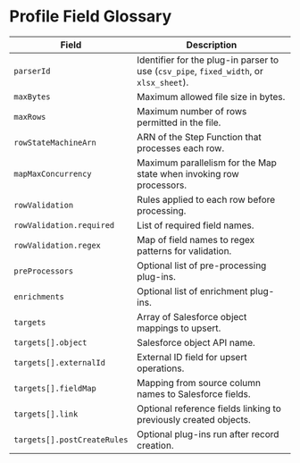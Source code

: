 # Profile Field Glossary

| Field | Description |
|-------|-------------|
| `parserId` | Identifier for the plug-in parser to use (`csv_pipe`, `fixed_width`, or `xlsx_sheet`). |
| `maxBytes` | Maximum allowed file size in bytes. |
| `maxRows` | Maximum number of rows permitted in the file. |
| `rowStateMachineArn` | ARN of the Step Function that processes each row. |
| `mapMaxConcurrency` | Maximum parallelism for the Map state when invoking row processors. |
| `rowValidation` | Rules applied to each row before processing. |
| `rowValidation.required` | List of required field names. |
| `rowValidation.regex` | Map of field names to regex patterns for validation. |
| `preProcessors` | Optional list of pre-processing plug-ins. |
| `enrichments` | Optional list of enrichment plug-ins. |
| `targets` | Array of Salesforce object mappings to upsert. |
| `targets[].object` | Salesforce object API name. |
| `targets[].externalId` | External ID field for upsert operations. |
| `targets[].fieldMap` | Mapping from source column names to Salesforce fields. |
| `targets[].link` | Optional reference fields linking to previously created objects. |
| `targets[].postCreateRules` | Optional plug-ins run after record creation. |
